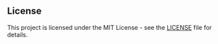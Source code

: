 ## License

This project is licensed under the MIT License - see the [LICENSE](/LICENSE) file for details.